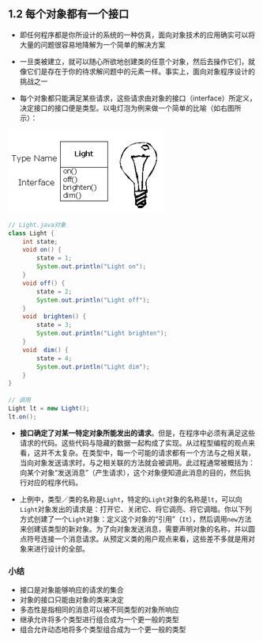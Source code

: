 
## 1.2 每个对象都有一个接口

- 即任何程序都是你所设计的系统的一种仿真，面向对象技术的应用确实可以将大量的问题很容易地降解为一个简单的解决方案

- 一旦类被建立，就可以随心所欲地创建类的任意个对象，然后去操作它们，就像它们是存在于你的待求解问题中的元素一样。事实上，面向对象程序设计的挑战之一

- 每个对象都只能满足某些请求，这些请求由对象的接口（interface）所定义，决定接口的接口便是类型。以电灯泡为例来做一个简单的比喻（如右图所示）：

![Light.java](../images/1/1.2.gif)

```java
// Light.java对象
class Light {
    int state;
    void on() {
        state = 1;
        System.out.println("Light on");
    }
    void off() {
        state = 2;
        System.out.println("Light off");
    }
    void  brighten() {
        state = 3;
        System.out.println("Light brighten");
    }
    void  dim() {
        state = 4;
        System.out.println("Light dim");
    }
}

// 调用
Light lt = new Light();
lt.on();
```

-  **接口确定了对某一特定对象所能发出的请求**。但是，在程序中必须有满足这些请求的代码。这些代码与隐藏的数据一起构成了实现。从过程型编程的观点来看，这并不太复杂。在类型中，每一个可能的请求都有一个方法与之相关联，当向对象发送请求时，与之相关联的方法就会被调用。此过程通常被概括为：向某个对象“发送消息”（产生请求），这个对象便知道此消息的目的，然后执行对应的程序代码。

- 上例中，类型／类的名称是`Light`，特定的`Light`对象的名称是`lt`，可以向`Light`对象发出的请求是：打开它、关闭它、将它调亮、将它调暗。你以下列方式创建了一个`Light`对象：定义这个对象的“引用”（`It`），然后调用`new`方法来创建该类型的新对象。为了向对象发送消息，需要声明对象的名称，并以圆点符号连接一个消息请求。从预定义类的用户观点来看，这些差不多就是用对象来进行设计的全部。


### 小结
- 接口是对象能够响应的请求的集合
- 对象的接口只能由对象的类来决定
- 多态性是指相同的消息可以被不同类型的对象所响应
- 继承允许将多个类型进行组合成为一个更一般的类型
- 组合允许动态地将多个类型组合成为一个更一般的类型